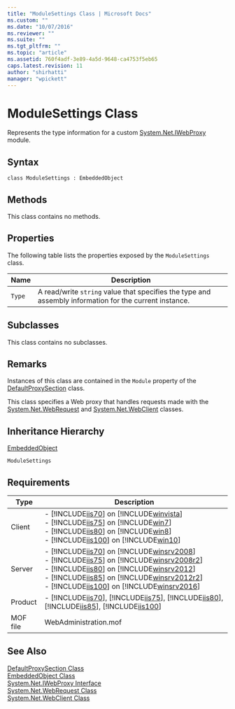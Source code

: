 ```yaml
---
title: "ModuleSettings Class | Microsoft Docs"
ms.custom: ""
ms.date: "10/07/2016"
ms.reviewer: ""
ms.suite: ""
ms.tgt_pltfrm: ""
ms.topic: "article"
ms.assetid: 760f4adf-3e89-4a5d-9648-ca4753f5eb65
caps.latest.revision: 11
author: "shirhatti"
manager: "wpickett"
---
```

# ModuleSettings Class
Represents the type information for a custom [System.Net.IWebProxy](http://go.microsoft.com/fwlink/?LinkId=70961) module.  
  
## Syntax  
  
```vbs  
class ModuleSettings : EmbeddedObject  
```  
  
## Methods  
 This class contains no methods.  
  
## Properties  
 The following table lists the properties exposed by the `ModuleSettings` class.  
  
|Name|Description|  
|----------|-----------------|  
|`Type`|A read/write `string` value that specifies the type and assembly information for the current instance.|  
  
## Subclasses  
 This class contains no subclasses.  
  
## Remarks  
 Instances of this class are contained in the `Module` property of the [DefaultProxySection](../wmi-provider/defaultproxysection-class.md) class.  
  
 This class specifies a Web proxy that handles requests made with the [System.Net.WebRequest](http://go.microsoft.com/fwlink/?LinkId=70962) and [System.Net.WebClient](http://go.microsoft.com/fwlink/?LinkId=70963) classes.  
  
## Inheritance Hierarchy  
 [EmbeddedObject](../wmi-provider/embeddedobject-class1.md)  
  
 `ModuleSettings`  
  
## Requirements  
  
|Type|Description|  
|----------|-----------------|  
|Client|-   [!INCLUDE[iis70](../wmi-provider/includes/iis70-md.md)] on [!INCLUDE[winvista](../wmi-provider/includes/winvista-md.md)]<br />-   [!INCLUDE[iis75](../wmi-provider/includes/iis75-md.md)] on [!INCLUDE[win7](../wmi-provider/includes/win7-md.md)]<br />-   [!INCLUDE[iis80](../wmi-provider/includes/iis80-md.md)] on [!INCLUDE[win8](../wmi-provider/includes/win8-md.md)]<br />-   [!INCLUDE[iis100](../wmi-provider/includes/iis100-md.md)] on [!INCLUDE[win10](../wmi-provider/includes/win10-md.md)]|  
|Server|-   [!INCLUDE[iis70](../wmi-provider/includes/iis70-md.md)] on [!INCLUDE[winsrv2008](../wmi-provider/includes/winsrv2008-md.md)]<br />-   [!INCLUDE[iis75](../wmi-provider/includes/iis75-md.md)] on [!INCLUDE[winsrv2008r2](../wmi-provider/includes/winsrv2008r2-md.md)]<br />-   [!INCLUDE[iis80](../wmi-provider/includes/iis80-md.md)] on [!INCLUDE[winsrv2012](../wmi-provider/includes/winsrv2012-md.md)]<br />-   [!INCLUDE[iis85](../wmi-provider/includes/iis85-md.md)] on [!INCLUDE[winsrv2012r2](../wmi-provider/includes/winsrv2012r2-md.md)]<br />-   [!INCLUDE[iis100](../wmi-provider/includes/iis100-md.md)] on [!INCLUDE[winsrv2016](../wmi-provider/includes/winsrv2016-md.md)]|  
|Product|-   [!INCLUDE[iis70](../wmi-provider/includes/iis70-md.md)], [!INCLUDE[iis75](../wmi-provider/includes/iis75-md.md)], [!INCLUDE[iis80](../wmi-provider/includes/iis80-md.md)], [!INCLUDE[iis85](../wmi-provider/includes/iis85-md.md)], [!INCLUDE[iis100](../wmi-provider/includes/iis100-md.md)]|  
|MOF file|WebAdministration.mof|  
  
## See Also  
 [DefaultProxySection Class](../wmi-provider/defaultproxysection-class.md)   
 [EmbeddedObject Class](../wmi-provider/embeddedobject-class1.md)   
 [System.Net.IWebProxy Interface](http://go.microsoft.com/fwlink/?LinkId=70961)   
 [System.Net.WebRequest Class](http://go.microsoft.com/fwlink/?LinkId=70962)   
 [System.Net.WebClient Class](http://go.microsoft.com/fwlink/?LinkId=70963)